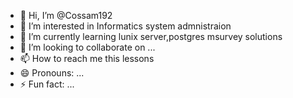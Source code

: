 - 👋 Hi, I’m @Cossam192
- 👀 I’m interested in Informatics system admnistraion
- 🌱 I’m currently learning lunix server,postgres msurvey solutions
- 💞️ I’m looking to collaborate on ...
- 📫 How to reach me this lessons
- 😄 Pronouns: ...
- ⚡ Fun fact: ...

<!---
Cossam192/Cossam192 is a ✨ special ✨ repository because its `README.md` (this file) appears on your GitHub profile.
You can click the Preview link to take a look at your changes.
--->
